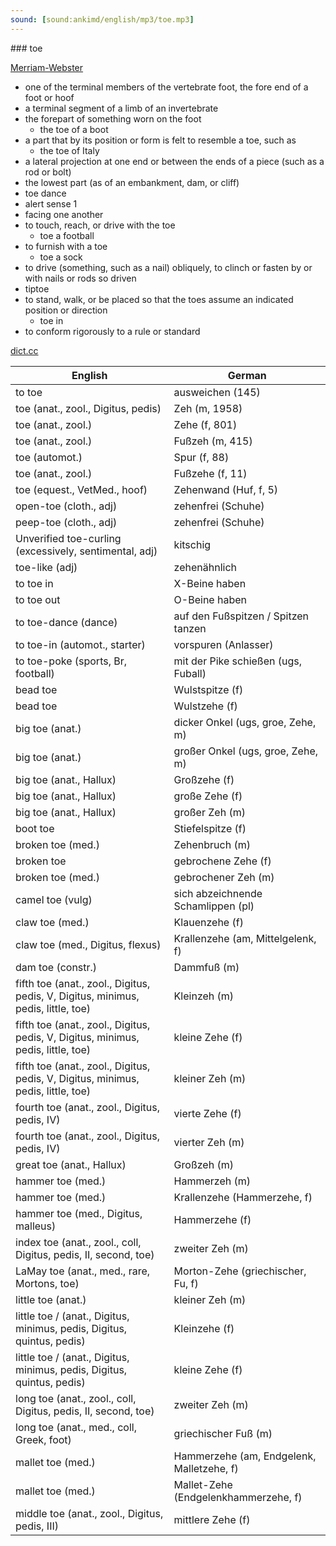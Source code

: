```yaml
---
sound: [sound:ankimd/english/mp3/toe.mp3]
---
```


\### toe

[Merriam-Webster](https://www.merriam-webster.com/dictionary/toe)

- one of the terminal members of the vertebrate foot, the fore end of a foot or hoof
- a terminal segment of a limb of an invertebrate
- the forepart of something worn on the foot
    - the toe of a boot
- a part that by its position or form is felt to resemble a toe, such as
    - the toe of Italy
- a lateral projection at one end or between the ends of a piece (such as a rod or bolt)
- the lowest part (as of an embankment, dam, or cliff)
- toe dance
- alert sense 1
- facing one another
- to touch, reach, or drive with the toe
    - toe a football
- to furnish with a toe
    - toe a sock
- to drive (something, such as a nail) obliquely, to clinch or fasten by or with nails or rods so driven
- tiptoe
- to stand, walk, or be placed so that the toes assume an indicated position or direction
    - toe in
- to conform rigorously to a rule or standard

[dict.cc](https://www.dict.cc/toe)

| English        | German       |
| -------------- | ------------ |
| to toe | ausweichen (145) |
| toe (anat., zool., Digitus, pedis) | Zeh (m, 1958) |
| toe (anat., zool.) | Zehe (f, 801) |
| toe (anat., zool.) | Fußzeh (m, 415) |
| toe (automot.) | Spur (f, 88) |
| toe (anat., zool.) | Fußzehe (f, 11) |
| toe (equest., VetMed., hoof) | Zehenwand (Huf, f, 5) |
| open-toe (cloth., adj) | zehenfrei (Schuhe) |
| peep-toe (cloth., adj) | zehenfrei (Schuhe) |
| Unverified toe-curling (excessively, sentimental, adj) | kitschig |
| toe-like (adj) | zehenähnlich |
| to toe in | X-Beine haben |
| to toe out | O-Beine haben |
| to toe-dance (dance) | auf den Fußspitzen / Spitzen tanzen |
| to toe-in (automot., starter) | vorspuren (Anlasser) |
| to toe-poke (sports, Br, football) | mit der Pike schießen (ugs, Fuball) |
| bead toe | Wulstspitze (f) |
| bead toe | Wulstzehe (f) |
| big toe (anat.) | dicker Onkel (ugs, groe, Zehe, m) |
| big toe (anat.) | großer Onkel (ugs, groe, Zehe, m) |
| big toe (anat., Hallux) | Großzehe (f) |
| big toe (anat., Hallux) | große Zehe (f) |
| big toe (anat., Hallux) | großer Zeh (m) |
| boot toe | Stiefelspitze (f) |
| broken toe (med.) | Zehenbruch (m) |
| broken toe | gebrochene Zehe (f) |
| broken toe (med.) | gebrochener Zeh (m) |
| camel toe (vulg) | sich abzeichnende Schamlippen (pl) |
| claw toe (med.) | Klauenzehe (f) |
| claw toe (med., Digitus, flexus) | Krallenzehe (am, Mittelgelenk, f) |
| dam toe (constr.) | Dammfuß (m) |
| fifth toe (anat., zool., Digitus, pedis, V, Digitus, minimus, pedis, little, toe) | Kleinzeh (m) |
| fifth toe (anat., zool., Digitus, pedis, V, Digitus, minimus, pedis, little, toe) | kleine Zehe (f) |
| fifth toe (anat., zool., Digitus, pedis, V, Digitus, minimus, pedis, little, toe) | kleiner Zeh (m) |
| fourth toe (anat., zool., Digitus, pedis, IV) | vierte Zehe (f) |
| fourth toe (anat., zool., Digitus, pedis, IV) | vierter Zeh (m) |
| great toe (anat., Hallux) | Großzeh (m) |
| hammer toe (med.) | Hammerzeh (m) |
| hammer toe (med.) | Krallenzehe (Hammerzehe, f) |
| hammer toe (med., Digitus, malleus) | Hammerzehe (f) |
| index toe (anat., zool., coll, Digitus, pedis, II, second, toe) | zweiter Zeh (m) |
| LaMay toe (anat., med., rare, Mortons, toe) | Morton-Zehe (griechischer, Fu, f) |
| little toe (anat.) | kleiner Zeh (m) |
| little toe / (anat., Digitus, minimus, pedis, Digitus, quintus, pedis) | Kleinzehe (f) |
| little toe / (anat., Digitus, minimus, pedis, Digitus, quintus, pedis) | kleine Zehe (f) |
| long toe (anat., zool., coll, Digitus, pedis, II, second, toe) | zweiter Zeh (m) |
| long toe (anat., med., coll, Greek, foot) | griechischer Fuß (m) |
| mallet toe (med.) | Hammerzehe (am, Endgelenk, Malletzehe, f) |
| mallet toe (med.) | Mallet-Zehe (Endgelenkhammerzehe, f) |
| middle toe (anat., zool., Digitus, pedis, III) | mittlere Zehe (f) |
